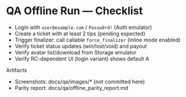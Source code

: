 # QA Offline Run — Checklist

- Login with `user@example.com` / `Passw0rd!` (Auth emulator)
- Create a ticket with at least 2 tips (pending expected)
- Trigger finalizer: call callable `force_finalizer` (inline mode enabled)
- Verify ticket status updates (win/lost/void) and payout
- Verify avatar list/download from Storage emulator
- Verify RC-dependent UI (login variant) shows default A

Artifacts
- Screenshots: docs/qa/images/* (not committed here)
- Parity report: docs/qa/offline_parity_report.md
